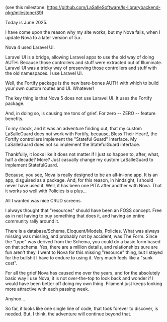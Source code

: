 (see this milestone: https://github.com/LaSalleSoftware/ls-librarybackend-pkg/milestone/39)

Today is June 2025.

I have come upon the reason why my site works, but my Nova fails, when I update Nova to a later version of 5.x.

Nova 4 used Laravel UI.

Laravel UI is a bridge, allowing Laravel apps to use the old way of doing AUTH. Because those controllers and stuff were extracted out of Illuminate. Laravel UI was a tricky way of preserving those controllers and stuff with the old namespaces. I use Laravel UI.

Well, the Fortify package is the new bare-bones AUTH with which to build your own custom routes and UI. Whatever! 

The key thing is that Nova 5 does not use Laravel UI. It uses the Fortify package. 

And, in doing so, is causing me tons of grief. For zero -- ZERO -- feature benefits. 

To my shock, and it was an adventure finding out, that my custom LaSalleGuard does not work with Fortify, because, Bless Their Heart!, the Fortify controllers implement the "Stateful Guard" interface. My LaSalleGuard does not so implement the StatefulGuard interface. 

Thankfully, it looks like it does not matter if I just so happen to, after, what, half a decade? More? Just casually change my custom LaSalleGuard to implement StatefulGuard. 

Because, you see, Nova is really designed to be an all-in-one app. It is an app, disguised as a package. And, for this reason, in hindsight, I should never have used it. Well, it has been one PITA after another with Nova. That it works so well with Policies is a plus...

All I wanted was nice CRUD screens. 

I always thought that "resources" should have been an FOSS concept. Free as in not having to buy something that does it, and having an entire community rally around it. 

There is a database/Schema, Eloquent/Models, Policies. What was always missing was missing, and probably not by accident, was The Form. Since the "type" was derived from the Schema, you could do a basic form based on that schema. Yes, there are a million details, and relationships sure are fun aren't they. I went to Nova for this missing "resource" thing, but I stayed for the bullshit I have to endure to using it. Very much feels like a "sunk cost". 

For all the grief Nova has caused me over the years, and for the absolutely basic way I use Nova, it is not over-the-top to look back and wonder if I would have been better off doing my own thing. Filament just keeps looking more attractive with each passing week.

Anyhoo... 

So far, it looks like one single line of code, that took forever to discover, is needed. But, I think, the adventure will continue beyond that.
